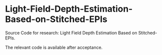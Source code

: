 # Light-Field-Depth-Estimation-Based-on-Stitched-EPIs
Source Code for research: Light Field Depth Estimation Based on Stitched-EPIs.

The relevant code is available after acceptance.
